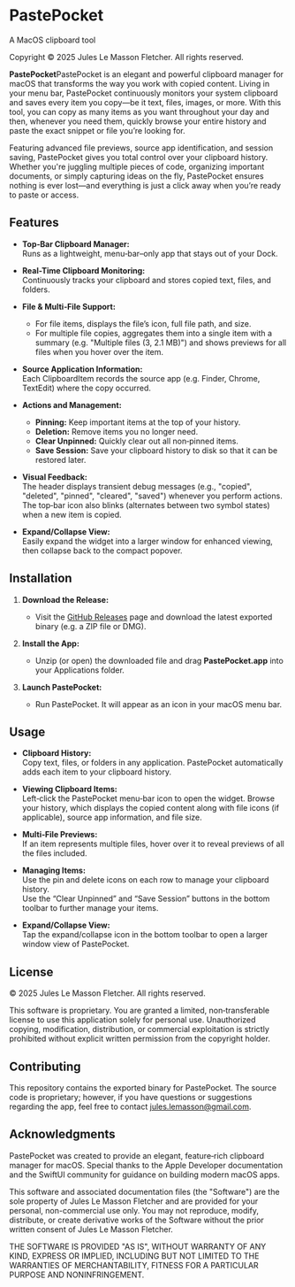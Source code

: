 # PastePocket
A MacOS clipboard tool

Copyright © 2025 Jules Le Masson Fletcher.
All rights reserved.

**PastePocket**PastePocket is an elegant and powerful clipboard manager for macOS that transforms the way you work with copied content. Living in your menu bar, PastePocket continuously monitors your system clipboard and saves every item you copy—be it text, files, images, or more. With this tool, you can copy as many items as you want throughout your day and then, whenever you need them, quickly browse your entire history and paste the exact snippet or file you’re looking for.

Featuring advanced file previews, source app identification, and session saving, PastePocket gives you total control over your clipboard history. Whether you're juggling multiple pieces of code, organizing important documents, or simply capturing ideas on the fly, PastePocket ensures nothing is ever lost—and everything is just a click away when you’re ready to paste or access.

## Features

- **Top‑Bar Clipboard Manager:**  
  Runs as a lightweight, menu‑bar–only app that stays out of your Dock.

- **Real-Time Clipboard Monitoring:**  
  Continuously tracks your clipboard and stores copied text, files, and folders.

- **File & Multi‑File Support:**  
  - For file items, displays the file’s icon, full file path, and size.  
  - For multiple file copies, aggregates them into a single item with a summary (e.g. "Multiple files (3, 2.1 MB)") and shows previews for all files when you hover over the item.

- **Source Application Information:**  
  Each ClipboardItem records the source app (e.g. Finder, Chrome, TextEdit) where the copy occurred.

- **Actions and Management:**  
  - **Pinning:** Keep important items at the top of your history.  
  - **Deletion:** Remove items you no longer need.  
  - **Clear Unpinned:** Quickly clear out all non‑pinned items.  
  - **Save Session:** Save your clipboard history to disk so that it can be restored later.

- **Visual Feedback:**  
  The header displays transient debug messages (e.g., "copied", "deleted", "pinned", "cleared", "saved") whenever you perform actions. The top‑bar icon also blinks (alternates between two symbol states) when a new item is copied.

- **Expand/Collapse View:**  
  Easily expand the widget into a larger window for enhanced viewing, then collapse back to the compact popover.


## Installation

1. **Download the Release:**  
   - Visit the [GitHub Releases](https://github.com/mrjulesfletcher/PastePocket/releases) page and download the latest exported binary (e.g. a ZIP file or DMG).

2. **Install the App:**  
   - Unzip (or open) the downloaded file and drag **PastePocket.app** into your Applications folder.

3. **Launch PastePocket:**  
   - Run PastePocket. It will appear as an icon in your macOS menu bar.


## Usage

- **Clipboard History:**  
  Copy text, files, or folders in any application. PastePocket automatically adds each item to your clipboard history.

- **Viewing Clipboard Items:**  
  Left‑click the PastePocket menu‑bar icon to open the widget. Browse your history, which displays the copied content along with file icons (if applicable), source app information, and file size.

- **Multi‑File Previews:**  
  If an item represents multiple files, hover over it to reveal previews of all the files included.

- **Managing Items:**  
  Use the pin and delete icons on each row to manage your clipboard history.  
  Use the “Clear Unpinned” and “Save Session” buttons in the bottom toolbar to further manage your items.

- **Expand/Collapse View:**  
  Tap the expand/collapse icon in the bottom toolbar to open a larger window view of PastePocket.


## License

© 2025 Jules Le Masson Fletcher. All rights reserved.

This software is proprietary. You are granted a limited, non‑transferable license to use this application solely for personal use. Unauthorized copying, modification, distribution, or commercial exploitation is strictly prohibited without explicit written permission from the copyright holder.

## Contributing

This repository contains the exported binary for PastePocket. The source code is proprietary; however, if you have questions or suggestions regarding the app, feel free to contact jules.lemasson@gmail.com.

## Acknowledgments

PastePocket was created to provide an elegant, feature‑rich clipboard manager for macOS. Special thanks to the Apple Developer documentation and the SwiftUI community for guidance on building modern macOS apps.






This software and associated documentation files (the "Software") are the sole property of Jules Le Masson Fletcher and are provided for your personal, non-commercial use only. You may not reproduce, modify, distribute, or create derivative works of the Software without the prior written consent of Jules Le Masson Fletcher.

THE SOFTWARE IS PROVIDED "AS IS", WITHOUT WARRANTY OF ANY KIND, EXPRESS OR IMPLIED, INCLUDING BUT NOT LIMITED TO THE WARRANTIES OF MERCHANTABILITY, FITNESS FOR A PARTICULAR PURPOSE AND NONINFRINGEMENT.

